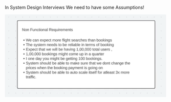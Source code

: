 In System Design Interviews We need to have some Assumptions!

![Pasted image 20250525111832.png](../../Images/Pasted%20image%2020250525111832.png)

